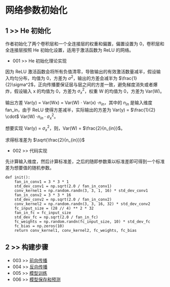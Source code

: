 # 网络参数初始化

## 1 >> He 初始化

作者初始化了两个卷积层和一个全连接层的权重和偏置，偏置设置为 0，卷积层和全连接层按照 He 初始化设置，适用于激活函数为 ReLU 的网络。

- 001 >> He 初始化理论实现

因为 ReLU 激活函数会将所有负值清零，导致输出的有效激活数量减半，假设输入均匀分布，均值为 0，方差为 $\sigma^2$，输出的方差会减半为 $\frac{1}{2}\sigma^2$，正向传播要保证层与层之间的方差一致，避免梯度消失或者爆炸，假设输入 x 的均值为 0，方差为 $\sigma_x^2$，权重 W 的均值为 0，方差为 Var(W)。

输出方差 Var(y) = Var(Wx) = Var(W) $\cdot$ Var(x) $\cdot n_{in}$，其中的 $n_{in}$ 是输入维度 fan_in，由于 ReLU 使得方差减半，实际输出的方差为 Var(y) = $\frac{1}{2} \cdot$ Var(W) $\cdot n_{in} \cdot \sigma_x^2$。

想要实现 Var(y) = $\sigma_x^2$，则，Var(W) = $\frac{2}{n_{in}}$。

求得标准差为 $\sqrt{\frac{2}{n_{in}}}$

- 002 >> 代码实现

先计算输入维度，然后计算标准差，之后的随即参数乘以标准差即可得到一个标准差为想要值的随机参数。

```
def init():
    fan_in_conv1 = 3 * 3 * 1
    std_dev_conv1 = np.sqrt(2.0 / fan_in_conv1)
    conv_kernel1 = np.random.randn(3, 3, 1, 16) * std_dev_conv1
    fan_in_conv2 = 3 * 3 * 16
    std_dev_conv2 = np.sqrt(2.0 / fan_in_conv2)
    conv_kernel2 = np.random.randn(3, 3, 16, 32) * std_dev_conv2
    fc_input_size = (28 // 4) ** 2 * 32
    fan_in_fc = fc_input_size
    std_dev_fc = np.sqrt(2.0 / fan_in_fc)
    fc_weights = np.random.randn(fc_input_size, 10) * std_dev_fc
    fc_bias = np.zeros(10)
    return conv_kernel1, conv_kernel2, fc_weights, fc_bias
```

## 2 >> 构建步骤

- 003 >> [前向传播](https://github.com/fangqing408/00-MNIST/blob/master/recognition/003.md)
- 004 >> [反向传播](https://github.com/fangqing408/00-MNIST/blob/master/recognition/004.md)
- 005 >> [模型训练](https://github.com/fangqing408/00-MNIST/blob/master/recognition/005.md)
- 006 >> [模型保存和预测](https://github.com/fangqing408/00-MNIST/blob/master/recognition/006.md)
